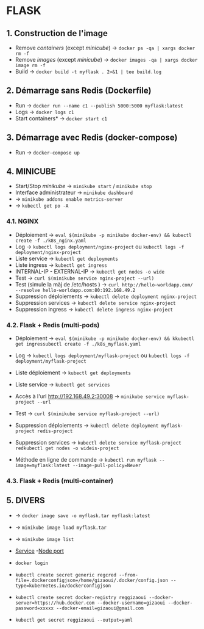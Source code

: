 # FLASK


## 1. Construction de l'image

- Remove *containers* (except *minicube*) -> `docker ps -qa | xargs docker rm -f`
- Remove *images* (except *minicube*) -> `docker images -qa | xargs docker image rm -f`
- Build -> `docker build -t myflask . 2>&1 | tee build.log`

## 2. Démarrage sans Redis (Dockerfile)

- Run -> `docker run --name c1 --publish 5000:5000 myflask:latest`
- Logs -> `docker logs c1`
- Start containers* -> `docker start c1`

## 3. Démarrage avec Redis (docker-compose)

- Run -> `docker-compose up`


## 4. MINICUBE

- Start/Stop *minikube* -> `minikube start` / `minikube stop`
- Interface administrateur -> `minikube dashboard`
- -> `minikube addons enable metrics-server`
- -> `kubectl get po -A`


### 4.1. NGINX

- Déploiement -> `eval $(minikube -p minikube docker-env) && kubectl create -f ./k8s_nginx.yaml`
- Log -> `kubectl logs deployment/nginx-project` ou `kubectl logs -f deployment/nginx-project`
- Liste service -> `kubectl get deployments`
- Liste ingress -> `kubectl get ingress`
- INTERNAL-IP - EXTERNAL-IP -> `kubectl get nodes -o wide`
- Test -> `curl $(minikube service nginx-project --url)`
- Test (simule la màj de /etc/hosts ) -> `curl http://hello-worldapp.com/ --resolve hello-worldapp.com:80:192.168.49.2`
- Suppression déploiements -> `kubectl delete deployment nginx-project`
- Suppression services -> `kubectl delete service nginx-project`
- Suppression ingress -> `kubectl delete ingress nginx-project`



### 4.2. Flask + Redis (multi-pods)

- Déploiement -> `eval $(minikube -p minikube docker-env) && kkubectl get ingressubectl create -f ./k8s_myflask.yaml`
- Log -> `kubectl logs deployment/myflask-project` ou `kubectl logs -f deployment/myflask-project`
- Liste déploiement -> `kubectl get deployments`
- Liste service -> `kubectl get services`
- Accès à l'url http://192.168.49.2:30008 -> `minikube service myflask-project --url` 
- Test -> `curl $(minikube service myflask-project --url)`
- Suppression déploiements -> `kubectl delete deployment myflask-project redis-project`
- Suppression services -> `kubectl delete service myflask-project redkubectl get nodes -o wideis-project`

- Méthode en ligne de commande -> `kubectl run myflask --image=myflask:latest --image-pull-policy=Never`


### 4.3. Flask + Redis (multi-container)

  
## 5. DIVERS

- -> `docker image save -o myflask.tar myflask:latest`
- -> `minikube image load myflask.tar`
- -> `minikube image list`


- [Service](https://kubernetes.io/docs/concepts/services-networking/service/)
    -[Node port](https://kubernetes.io/docs/concepts/services-networking/service/#type-nodeport)

- `docker login`
- `kubectl create secret generic regcred --from-file=.dockerconfigjson=/home/gizaoui/.docker/config.json --type=kubernetes.io/dockerconfigjson`
- `kubectl create secret docker-registry reggizaoui --docker-server=https://hub.docker.com --docker-username=gizaoui --docker-password=xxxxx --docker-email=gizaoui@gmail.com`
- `kubectl get secret reggizaoui --output=yaml`

